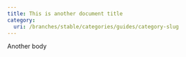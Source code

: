 ```yaml
---
title: This is another document title
category:
  uri: /branches/stable/categories/guides/category-slug
---
```


Another body
